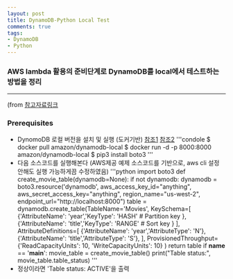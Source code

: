 ```yaml
---
layout: post
title: DynamoDB-Python Local Test
comments: true
tags:
- DynamoDB
- Python
---
```


### AWS lambda 활용의 준비단계로 DynamoDB를 local에서 테스트하는 방법을 정리
------
(from [참고자료링크](https://docs.aws.amazon.com/amazondynamodb/latest/developerguide/GettingStarted.Python.html>)

### Prerequisites
- DynomoDB 로컬 버전을 설치 및 실행 (도커기반) [참조1](https://docs.aws.amazon.com/amazondynamodb/latest/developerguide/DynamoDBLocal.DownloadingAndRunning.html) [참조2](https://medium.com/@byeonggukgong/using-amazon-dynamodb-in-local-environment-feat-docker-fafbb420e161)
'''condole
$ docker pull amazon/dynamodb-local
$ docker run -d -p 8000:8000 amazon/dynamodb-local
$ pip3 install boto3
'''
- 다음 소스코드를 실행해본다 (AWS제공 예제 소스코드를 기반으로, aws cli 설정 안해도 실행 가능하게끔 수정하였음)
'''python
import boto3
def create_movie_table(dynamodb=None):
	if not dynamodb:
		dynamodb = boto3.resource('dynamodb',
                          aws_access_key_id="anything",
                          aws_secret_access_key="anything",
                          region_name="us-west-2",
                          endpoint_url="http://localhost:8000")
		table = dynamodb.create_table(TableName='Movies',
			KeySchema=[
			{'AttributeName': 'year','KeyType': 'HASH' # Partition key
			},
			{'AttributeName': 'title','KeyType': 'RANGE' # Sort key
			}
			],
			AttributeDefinitions=[
			{'AttributeName': 'year','AttributeType': 'N'},
			{'AttributeName': 'title','AttributeType': 'S'},
			],
			ProvisionedThroughput={'ReadCapacityUnits': 10, 'WriteCapacityUnits': 10}
		)
	return table
if __name__ == '__main__':
	movie_table = create_movie_table()
	print("Table status:", movie_table.table_status)
'''
- 정상이라면 'Table status: ACTIVE'을 출력
